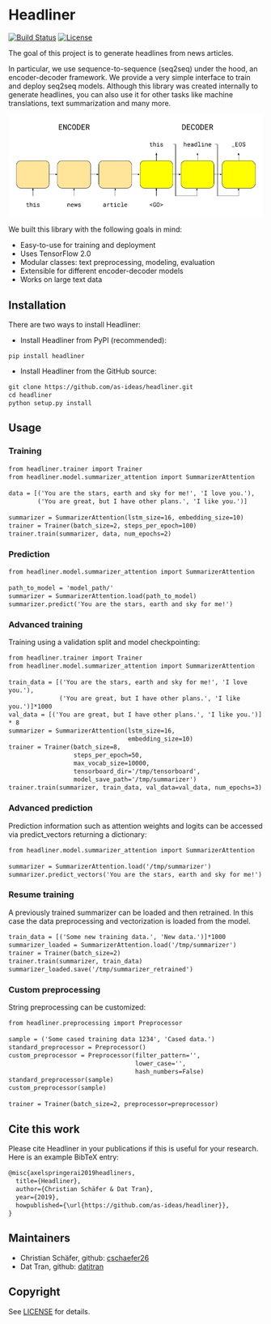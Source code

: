 # Headliner

[![Build Status](https://travis-ci.org/as-ideas/headliner.svg?branch=master)](https://travis-ci.org/as-ideas/headliner)
[![License](https://img.shields.io/badge/License-MIT-blue.svg)](https://github.com/as-ideas/headliner/blob/master/LICENSE)

The goal of this project is to generate headlines from news articles.

In particular, we use sequence-to-sequence (seq2seq) under the hood, 
an encoder-decoder framework. We provide a very simple interface to train 
and deploy seq2seq models. Although this library was created internally to 
generate headlines, you can also use it for other tasks like machine translations,
text summarization and many more.

![Seq2seq architecture](figures/seq2seq.jpg)

We built this library with the following goals in mind:

* Easy-to-use for training and deployment
* Uses TensorFlow 2.0
* Modular classes: text preprocessing, modeling, evaluation
* Extensible for different encoder-decoder models
* Works on large text data

## Installation
There are two ways to install Headliner:

* Install Headliner from PyPI (recommended):
```
pip install headliner
```

* Install Headliner from the GitHub source:
```
git clone https://github.com/as-ideas/headliner.git
cd headliner
python setup.py install
```

## Usage 

### Training

```
from headliner.trainer import Trainer
from headliner.model.summarizer_attention import SummarizerAttention

data = [('You are the stars, earth and sky for me!', 'I love you.'),
        ('You are great, but I have other plans.', 'I like you.')]

summarizer = SummarizerAttention(lstm_size=16, embedding_size=10)
trainer = Trainer(batch_size=2, steps_per_epoch=100)
trainer.train(summarizer, data, num_epochs=2)
```

### Prediction

```
from headliner.model.summarizer_attention import SummarizerAttention

path_to_model = 'model_path/'
summarizer = SummarizerAttention.load(path_to_model)
summarizer.predict('You are the stars, earth and sky for me!')
```

### Advanced training

Training using a validation split and model checkpointing:

```
from headliner.trainer import Trainer
from headliner.model.summarizer_attention import SummarizerAttention

train_data = [('You are the stars, earth and sky for me!', 'I love you.'),
              ('You are great, but I have other plans.', 'I like you.')]*1000
val_data = [('You are great, but I have other plans.', 'I like you.')] * 8
summarizer = SummarizerAttention(lstm_size=16, 
                                 embedding_size=10)
trainer = Trainer(batch_size=8,
                  steps_per_epoch=50,
                  max_vocab_size=10000,
                  tensorboard_dir='/tmp/tensorboard',
                  model_save_path='/tmp/summarizer')
trainer.train(summarizer, train_data, val_data=val_data, num_epochs=3)
```


### Advanced prediction
Prediction information such as attention weights and logits can be accessed via predict_vectors returning a dictionary:
```
from headliner.model.summarizer_attention import SummarizerAttention

summarizer = SummarizerAttention.load('/tmp/summarizer')
summarizer.predict_vectors('You are the stars, earth and sky for me!')
```

### Resume training

A previously trained summarizer can be loaded and then retrained. In this case the data preprocessing and vectorization is loaded from the model.
```
train_data = [('Some new training data.', 'New data.')]*1000
summarizer_loaded = SummarizerAttention.load('/tmp/summarizer')
trainer = Trainer(batch_size=2)
trainer.train(summarizer, train_data)
summarizer_loaded.save('/tmp/summarizer_retrained')
```


### Custom preprocessing

String preprocessing can be customized:
```
from headliner.preprocessing import Preprocessor

sample = ('Some cased training data 1234', 'Cased data.')
standard_preprocessor = Preprocessor()
custom_preprocessor = Preprocessor(filter_pattern='', 
                                   lower_case='', 
                                   hash_numbers=False)
standard_preprocessor(sample)
custom_preprocessor(sample)

trainer = Trainer(batch_size=2, preprocessor=preprocessor)
```



## Cite this work
Please cite Headliner in your publications if this is useful for your research. Here is an example BibTeX entry:
```
@misc{axelspringerai2019headliners,
  title={Headliner},
  author={Christian Schäfer & Dat Tran},
  year={2019},
  howpublished={\url{https://github.com/as-ideas/headliner}},
}
```

## Maintainers
* Christian Schäfer, github: [cschaefer26](https://github.com/cschaefer26)
* Dat Tran, github: [datitran](https://github.com/datitran)

## Copyright

See [LICENSE](LICENSE) for details.